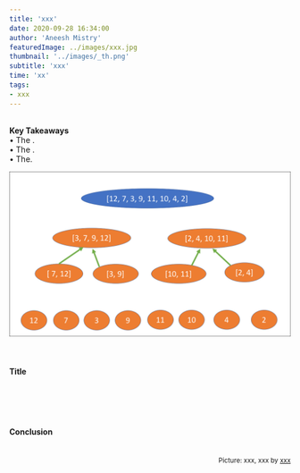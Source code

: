```yaml
---
title: 'xxx'
date: 2020-09-28 16:34:00
author: 'Aneesh Mistry'
featuredImage: ../images/xxx.jpg
thumbnail: '../images/_th.png'
subtitle: 'xxx'
time: 'xx'
tags:
- xxx
---
```

<br>
<strong>Key Takeaways</strong><br>
&#8226; The .<br>
&#8226; The .<br>
&#8226; The.<br>

![Merge sort step 2](../../src/images/011MergeSort2.png)


<br>
<h4>Title</h4>
<p>


</p>
<br>
<h4></h4>
<p>


</p>

<br>
<h4>Conclusion</h4>
<p>


</p>

<br>
<small style="float: right;" >Picture: xxx, xxx by <a target="_blank" href="http">xxx</small></a><br>